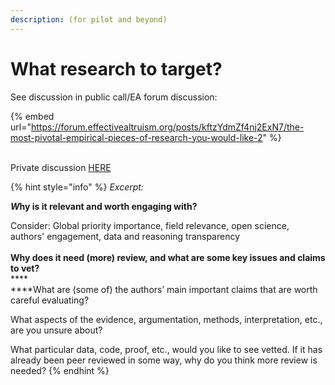 ```yaml
---
description: (for pilot and beyond)
---
```


# What research to target?

See discussion in public call/EA forum discussion:

{% embed url="https://forum.effectivealtruism.org/posts/kftzYdmZf4nj2ExN7/the-most-pivotal-empirical-pieces-of-research-you-would-like-2" %}

\
Private discussion [HERE](https://docs.google.com/document/d/14HXHQTqwJ5VOw-SBoJD8Sd3jathdO9geKdmhdOOx\_Gw/edit)

{% hint style="info" %}
_Excerpt:_

_**W**_**hy is it relevant and worth engaging with?**

Consider: Global priority importance, field relevance, open science, authors' engagement, data and reasoning transparency\
\
**Why does it need (more) review, and what are some key issues and claims to vet?**\
****\
****What are (some of) the authors’ main important claims that are worth careful evaluating?&#x20;

What aspects of the evidence, argumentation, methods, interpretation, etc., are you unsure about?&#x20;

What particular data, code, proof, etc., would you like to see vetted. If it has already been peer reviewed in some way, why do you think more review is needed?
{% endhint %}
